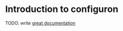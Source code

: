 # Introduction to configuron

TODO: write [great documentation](http://jacobian.org/writing/what-to-write/)
